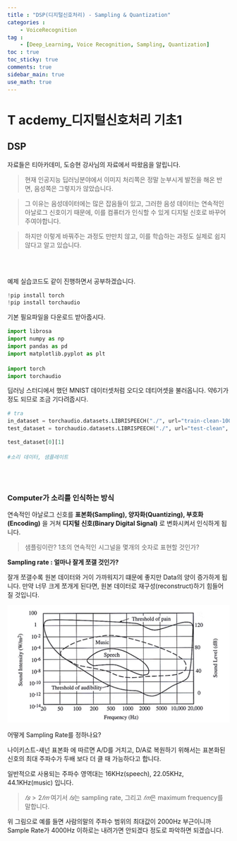 ```yaml
---
title : "DSP(디지털신호처리) - Sampling & Quantization"
categories :
    - VoiceRecognition
tag :
    - [Deep_Learning, Voice Recognition, Sampling, Quantization]
toc : true
toc_sticky: true 
comments: true
sidebar_main: true
use_math: true
---
```


# T acdemy_디지털신호처리 기초1
## DSP
자료들은 티아카데미, 도승현 강사님의 자료에서 따왔음을 알립니다.

>현재 인공지능 딥러닝분야에서 이미지 처리쪽은 정말 눈부시게 발전을 해온 반면, 음성쪽은 그렇지가 않았습니다.

>그 이유는 음성데이터에는 많은 잡음들이 있고, 그러한 음성 데이터는 연속적인 아날로그 신호이기 때문에, 이를 컴퓨터가 인식할 수 있게 디지털 신호로 바꾸어 주여야합니다.

>하지만 이렇게 바꿔주는 과정도 만만치 않고, 이를 학습하는 과정도 실제로 쉽지 않다고 알고 있습니다.

<br>
<br>

예제 실습코드도 같이 진행하면서 공부하겠습니다.

```py
!pip install torch
!pip install torchaudio
```

기본 필요파일을 다운로드 받아줍시다.

```py
import librosa
import numpy as np
import pandas as pd
import matplotlib.pyplot as plt

import torch
import torchaudio
```

딥러닝 스터디에서 했던 MNIST 데이터셋처럼 오디오 데티어셋을 불러옵니다. 약6기가 정도 되므로 조금 기다려줍시다.

```py
# tra
in_dataset = torchaudio.datasets.LIBRISPEECH("./", url="train-clean-100", download=True) 
test_dataset = torchaudio.datasets.LIBRISPEECH("./", url="test-clean", download=True)
```

```py
test_dataset[0][1]

#소리 데이터, 샘플레이트 
```

<br>
<br>

### Computer가 소리를 인식하는 방식

연속적인 아날로그 신호를 **표본화(Sampling), 양자화(Quantizing), 부호화(Encoding)** 을 거쳐 **디지털 신호(Binary Digital Signal)** 로 변화시켜서 인식하게 됩니다.

>샘플링이란? 1초의 연속적인 시그널을 몇개의 숫자로 표현할 것인가?

**Sampling rate : 얼마나 잘게 쪼갤 것인가?**

잘개 쪼갤수록 원본 데이터와 거이 가까워지기 떄문에 좋지만 Data의 양이 증가하게 됩니다. 만약 너무 크게 쪼개게 된다면, 원본 데이터로 재구성(reconstruct)하기 힘들어 질 것입니다.

<p align="center"><img src="/MYPICS/Voice_Recognition/dsp/1.png" width = "600" ></p>

어떻게 Sampling Rate를 정하나요?

나이키스트-섀넌 표본화 에 따르면 A/D를 거치고, D/A로 복원하기 위해서는 표본화된 신호의 최대 주파수가 두배 보다 더 클 때 가능하다고 합니다.

일반적으로 사용되는 주파수 영역대는 16KHz(speech), 22.05KHz, 44.1KHz(music) 입니다.

>$𝑓𝑠>2𝑓𝑚$  여기서 $𝑓𝑠$는 sampling rate, 그리고 $𝑓𝑚$은 maximum frequency를 말합니다.

위 그림으로 예를 들면 사람의말의 주파수 범위의 최대값이 2000Hz 부근이니까 Sample Rate가 4000Hz 이하로는 내려가면 안되겠다 정도로 파악하면 되겠습니다.